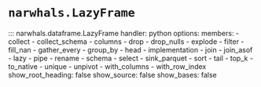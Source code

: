 # `narwhals.LazyFrame`

::: narwhals.dataframe.LazyFrame
    handler: python
    options:
      members:
        - collect
        - collect_schema
        - columns
        - drop
        - drop_nulls
        - explode
        - filter
        - fill_nan
        - gather_every
        - group_by
        - head
        - implementation
        - join
        - join_asof
        - lazy
        - pipe
        - rename
        - schema
        - select
        - sink_parquet
        - sort
        - tail
        - top_k
        - to_native
        - unique
        - unpivot
        - with_columns
        - with_row_index
      show_root_heading: false
      show_source: false
      show_bases: false
